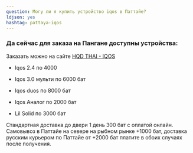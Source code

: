 ```yaml
---
question: Могу ли я купить устройство iqos в Паттайе?
ldjson: yes 
hashtag: pattaya-iqos
---
```


### Да сейчас для заказа на Пангане доступны устройства:

Заказать можно на сайте [HQD THAI - IQOS](https://hqdthai.ru/iqos/)

* Iqos 2.4 по 4000

* Iqos 3.0 мульти по 6000  бат

* Iqos duos по 8000 бат

* Iqos Аналог по 2000 бат

* Lil Solid по 3000 бат

Стандартная доставка до двери 1 день 300 бат с оплатой онлайн. Самовывоз в Паттайе на севере на рыбном рынке +1000 бат, доставка русским курьером по Паттайе от +2000 бат платите в обоих случаях после получения.
